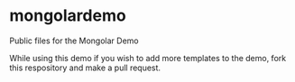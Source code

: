 # mongolardemo
Public files for the Mongolar Demo

While using this demo if you wish to add more templates to the demo, fork this respository and make a pull request.
